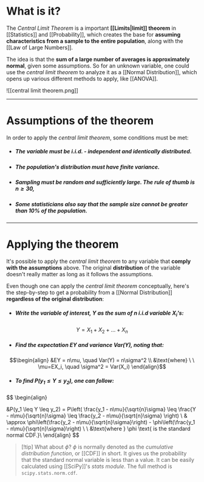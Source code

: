 # What is it?

The *Central Limit Theorem* is a important **[[Limits|limit]] theorem** in [[Statistics]] and [[Probability]], which creates the base for **assuming characteristics from a sample to the entire population**, along with the [[Law of Large Numbers]].

The idea is that the **sum of a large number of averages is approximately normal**, given some assumptions. So for an unknown variable, one could use the *central limit theorem* to analyze it as a [[Normal Distribution]], which opens up various different methods to apply, like [[ANOVA]].

![[central limit theorem.png]]
___
# Assumptions of the theorem

In order to apply the *central limit theorem*, some conditions must be met:

- ##### The variable must be *i.i.d.* - independent and identically distributed.
- ##### The population's distribution must have **finite variance**.
- ##### Sampling must be random and sufficiently large. The rule of thumb is $n \geq 30$,
- ##### Some statisticians also say that the sample size cannot be greater than 10% of the population.
___
# Applying the theorem

It's possible to apply the *central limit theorem* to any variable that **comply with the assumptions** above. The original **distribution** of the variable doesn't really matter as long as it follows the assumptions. 

Even though one can apply the *central limit theorem* conceptually, here's the step-by-step to get a probability from a [[Normal Distribution]] **regardless of the original distribution**:

- ##### Write the variable of interest, $Y$ as the sum of $n$ *i.i.d* variable $X_i$'s:
$$
Y = X_1 + X_2 +...+X_n
$$
- ##### Find the expectation $EY$ and variance $Var(Y)$, noting that:
$$\begin{align}
&EY = n\mu, \quad Var(Y) = n\sigma^2 \\
&\text{where} \ \ \mu=EX_i, \quad \sigma^2 = Var(X_i)
\end{align}$$
- ##### To find $P(y_1 \leq Y \leq y_2)$, one can follow:
$$
\begin{align}

&P(y_1 \leq Y \leq y_2) = P\left(
\frac{y_1 - n\mu}{\sqrt{n}\sigma} \leq \frac{Y - n\mu}{\sqrt{n}\sigma} \leq \frac{y_2 - n\mu}{\sqrt{n}\sigma}
\right)
\\
& \approx \phi\left(\frac{y_2 - n\mu}{\sqrt{n}\sigma}\right) - \phi\left(\frac{y_1 - n\mu}{\sqrt{n}\sigma}\right)
\\ \\
&\text{where } \phi \text{ is the standard normal CDF.}\\ 
\end{align}
$$
>[!tip] What about $\phi$?
> $\phi$ is normally denoted as the *cumulative distribution function*, or [[CDF]] in short. It gives us the probability that the standard normal variable is less than a value.
> It can be easily calculated using [[SciPy]]'s *stats module*. The full method is `scipy.stats.norm.cdf`.